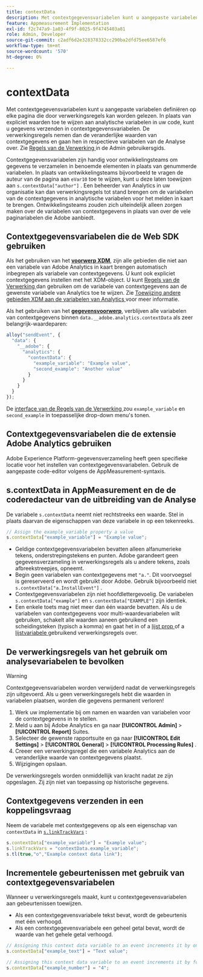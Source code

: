 ```yaml
---
title: contextData
description: Met contextgegevensvariabelen kunt u aangepaste variabelen definiëren op elke pagina die door verwerkingsregels kan worden gelezen.
feature: Appmeasurement Implementation
exl-id: f2c747a9-1a03-4f9f-8025-9f4745403a81
role: Admin, Developer
source-git-commit: c2adf6d2e328378332cc290ba2dfd75ee6587ef6
workflow-type: tm+mt
source-wordcount: '570'
ht-degree: 0%

---
```


# contextData

Met contextgegevensvariabelen kunt u aangepaste variabelen definiëren op elke pagina die door verwerkingsregels kan worden gelezen. In plaats van expliciet waarden toe te wijzen aan analytische variabelen in uw code, kunt u gegevens verzenden in contextgegevensvariabelen. De verwerkingsregels nemen dan de veranderlijke waarden van contextgegevens en gaan hen in respectieve variabelen van de Analyse over. Zie [ Regels van de Verwerking ](/help/admin/admin/c-manage-report-suites/c-edit-report-suites/general/processing-rules/pr-overview.md) in de Admin gebruikersgids.

Contextgegevensvariabelen zijn handig voor ontwikkelingsteams om gegevens te verzamelen in benoemde elementen in plaats van genummerde variabelen. In plaats van ontwikkelingsteams bijvoorbeeld te vragen de auteur van de pagina aan `eVar10` toe te wijzen, kunt u deze laten toewijzen aan `s.contextData["author"]` . Een beheerder van Analytics in uw organisatie kan dan verwerkingsregels tot stand brengen om de variabelen van de contextgegevens in analytische variabelen voor het melden in kaart te brengen. Ontwikkelingsteams zouden zich uiteindelijk alleen zorgen maken over de variabelen van contextgegevens in plaats van over de vele paginariabelen die Adobe aanbiedt.

## Contextgegevensvariabelen die de Web SDK gebruiken

Als het gebruiken van het [**voorwerp XDM**](/help/implement/aep-edge/xdm-var-mapping.md), zijn alle gebieden die niet aan een variabele van Adobe Analytics in kaart brengen automatisch inbegrepen als variabele van contextgegevens. U kunt ook expliciet contextgegevens instellen met het XDM-object. U kunt [ Regels van de Verwerking ](/help/admin/admin/c-manage-report-suites/c-edit-report-suites/general/processing-rules/pr-overview.md) dan gebruiken om de variabele van contextgegevens aan de gewenste variabele van Analytics toe te wijzen.  Zie [ Toewijzing andere gebieden XDM aan de variabelen van Analytics ](../../aep-edge/xdm-var-mapping.md#mapping-other-xdm-fields-to-analytics-variables) voor meer informatie.

Als het gebruiken van het [**gegevensvoorwerp**](/help/implement/aep-edge/data-var-mapping.md), verblijven alle variabelen van contextgegevens binnen `data.__adobe.analytics.contextData` als zeer belangrijk-waardeparen:

```js
alloy("sendEvent", {
  "data": {
    "__adobe": {
      "analytics": {
        "contextData": {
          "example_variable": "Example value",
          "second_example": "Another value"
        }
      }
    }
  }
});
```

De [ interface van de Regels van de Verwerking ](/help/admin/admin/c-manage-report-suites/c-edit-report-suites/general/processing-rules/pr-overview.md) zou `example_variable` en `second_example` in toepasselijke drop-down menu&#39;s tonen.

## Contextgegevensvariabelen die de extensie Adobe Analytics gebruiken

Adobe Experience Platform-gegevensverzameling heeft geen specifieke locatie voor het instellen van contextgegevensvariabelen. Gebruik de aangepaste code-editor volgens de AppMeasurement-syntaxis.

## s.contextData in AppMeasurement en de de coderedacteur van de uitbreiding van de Analyse

De variabele `s.contextData` neemt niet rechtstreeks een waarde. Stel in plaats daarvan de eigenschappen van deze variabele in op een tekenreeks.

```js
// Assign the example_variable property a value
s.contextData["example_variable"] = "Example value";
```

* Geldige contextgegevensvariabelen bevatten alleen alfanumerieke tekens, onderstrepingstekens en punten. Adobe garandeert geen gegevensverzameling in verwerkingsregels als u andere tekens, zoals afbreekstreepjes, opneemt.
* Begin geen variabelen van contextgegevens met `"a."`. Dit voorvoegsel is gereserveerd en wordt gebruikt door Adobe. Gebruik bijvoorbeeld niet `s.contextData["a.InstallEvent"]` .
* Contextgegevensvariabelen zijn niet hoofdlettergevoelig. De variabelen `s.contextData["example"]` en `s.contextData["EXAMPLE"]` zijn identiek.
* Een enkele toets mag niet meer dan één waarde bevatten. Als u de variabelen van contextgegevens voor multi-waardevariabelen wilt gebruiken, schakelt alle waarden aaneen gebruikend een scheidingsteken (typisch a komma) en gaat het in of a [ lijst prop ](prop.md#list-props) of a [ lijstvariabele ](list.md) gebruikend verwerkingsregels over.

## De verwerkingsregels van het gebruik om analysevariabelen te bevolken

>[!WARNING]
>
>Contextgegevensvariabelen worden verwijderd nadat de verwerkingsregels zijn uitgevoerd. Als u geen verwerkingsregels hebt die waarden in variabelen plaatsen, worden die gegevens permanent verloren!

1. Werk uw implementatie bij om namen en waarden van variabelen voor de contextgegevens in te stellen.
2. Meld u aan bij Adobe Analytics en ga naar **[!UICONTROL Admin]** > **[!UICONTROL Report]** Suites.
3. Selecteer de gewenste rapportsuite en ga naar **[!UICONTROL Edit Settings]** > **[!UICONTROL General]** > **[!UICONTROL Processing Rules]** .
4. Creeer een verwerkingsregel die een variabele Analytics aan de veranderlijke waarde van contextgegevens plaatst.
5. Wijzigingen opslaan.

De verwerkingsregels worden onmiddellijk van kracht nadat ze zijn opgeslagen. Zij zijn niet van toepassing op historische gegevens.

## Contextgegevens verzenden in een koppelingsvraag

Neem de variabele met contextgegevens op als een eigenschap van `contextData` in [`s.linkTrackVars`](../config-vars/linktrackvars.md) :

```js
s.contextData["example_variable"] = "Example value";
s.linkTrackVars = "contextData.example_variable";
s.tl(true,"o","Example context data link");
```

## Incrementele gebeurtenissen met gebruik van contextgegevensvariabelen

Wanneer u verwerkingsregels maakt, kunt u contextgegevensvariabelen aan gebeurtenissen toewijzen.

* Als een contextgegevensvariabele tekst bevat, wordt de gebeurtenis met één verhoogd.
* Als een contextgegevensvariabele een geheel getal bevat, wordt de waarde van het gehele getal verhoogd.

```js
// Assigning this context data variable to an event increments it by one
s.contextData["example_text"] = "Text value";

// Assigning this context data variable to an event increments it by four
s.contextData["example_number"] = "4";
```
